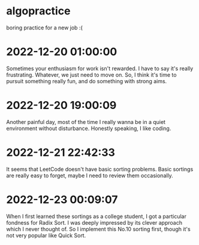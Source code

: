 # algopractice
boring practice for a new job :(

# 2022-12-20 01:00:00
Sometimes your enthusiasm for work isn't rewarded. I have to say it's really frustrating. Whatever, we just need to move on. So, I think it's time to pursuit something really fun, and do something with strong aims.

# 2022-12-20 19:00:09
Another painful day, most of the time I really wanna be in a quiet environment without disturbance. Honestly speaking, I like coding.

# 2022-12-21 22:42:33
It seems that LeetCode doesn't have basic sorting problems. Basic sortings are really 
easy to forget, maybe I need to review them occasionally.

# 2022-12-23 00:09:07
When I first learned these sortings as a college student, I got a particular fondness 
for Radix Sort. I was deeply impressed by its clever approach which I never thought of.
So I implement this No.10 sorting first, though it's not very popular like Quick Sort.